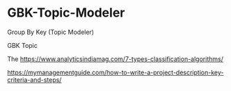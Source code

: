# GBK-Topic-Modeler
Group By Key (Topic Modeler)


GBK Topic

The 
https://www.analyticsindiamag.com/7-types-classification-algorithms/

https://mymanagementguide.com/how-to-write-a-project-description-key-criteria-and-steps/